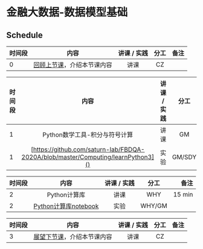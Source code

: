 # 金融大数据-数据模型基础

## Schedule

|  时间段  |  内容    |   讲课 / 实践   |  分工  |    备注   |
| :---     |   :----:    |   :----:    |    :----:    |       ---: |
|    0     | [回顾上节课](6-FBD.md)，介绍本节课内容     |  讲课    |     CZ     |         |


|时间段   |  内容    | 讲课 / 实践     |  分工  |  备注       |
| :---    |   :----:    |   :----:    |    :----:    | ---: |
|    1    |   Python数学工具-积分与符号计算   |    讲课  |      GM    |     20 min    |
|    1    |   [https://github.com/saturn-lab/FBDQA-2020A/blob/master/Computing/learnPython3]()     |    实验  |      GM/SDY     |         |



|时间段   |  内容    | 讲课 / 实践     |  分工  |  备注       |
| :---    |   :----:    |   :----:    |    :----:    | ---: |
|    2    |   Python计算库     |    讲课  |      WHY     |    15 min     |
|    2    |   [Python计算库notebook]()  |    实验  |      WHY/GM     |         |

|时间段   |  内容    | 讲课 / 实践     |  分工  |备注       |
| :---    |   :----:    |   :----:    |    :----:    |       ---: |
|    3    | [展望下节课](8-FBD.md)，介绍本节课内容     |  讲课    |     CZ     |         |
